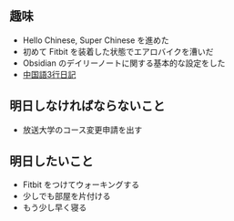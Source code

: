 ## 趣味
- Hello Chinese, Super Chinese を進めた
- 初めて Fitbit を装着した状態でエアロバイクを漕いだ
- Obsidian のデイリーノートに関する基本的な設定をした
- [中国語3行日記](https://x.com/0918nobita/status/1715017313412649033?s=20)
## 明日しなければならないこと
- 放送大学のコース変更申請を出す
## 明日したいこと
- Fitbit をつけてウォーキングする
- 少しでも部屋を片付ける
- もう少し早く寝る
